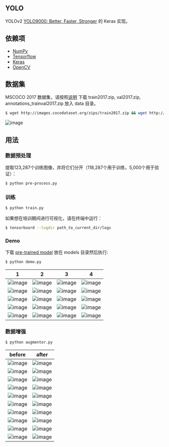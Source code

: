 ## YOLO

YOLOv2 [YOLO9000: Better, Faster, Stronger](https://arxiv.org/abs/1612.08242) 的 Keras 实现。

## 依赖项

- [NumPy](http://docs.scipy.org/doc/numpy-1.10.1/user/install.html)
- [Tensorflow](https://www.tensorflow.org/versions/r0.8/get_started/os_setup.html)
- [Keras](https://keras.io/#installation)
- [OpenCV](https://opencv-python-tutroals.readthedocs.io/en/latest/)

## 数据集

MSCOCO 2017 数据集，请按照[说明](http://cocodataset.org/#download) 下载 train2017.zip, val2017.zip, annotations_trainval2017.zip 放入 data 目录。

```bash
$ wget http://images.cocodataset.org/zips/train2017.zip && wget http://images.cocodataset.org/zips/val2017.zip && wget http://images.cocodataset.org/annotations/annotations_trainval2017.zip
```

![image](https://github.com/foamliu/YOLO/raw/master/images/COCO_2017.png)

## 用法

### 数据预处理
提取123,287个训练图像，并将它们分开（118,287个用于训练，5,000个用于验证）：
```bash
$ python pre-process.py
```

### 训练
```bash
$ python train.py
```

如果想在培训期间进行可视化，请在终端中运行：
```bash
$ tensorboard --logdir path_to_current_dir/logs
```

### Demo
下载 [pre-trained model](https://github.com/foamliu/Scene-Classification/releases/download/v1.0/model.11-0.6262.hdf5) 放在 models 目录然后执行:

```bash
$ python demo.py
```

|1|2|3|4|
|---|---|---|---|
|![image](https://github.com/foamliu/YOLO/raw/master/images/0_out.png)|![image](https://github.com/foamliu/YOLO/raw/master/images/5_out.png)|![image](https://github.com/foamliu/YOLO/raw/master/images/10_out.png)|![image](https://github.com/foamliu/YOLO/raw/master/images/15_out.png)|
|![image](https://github.com/foamliu/YOLO/raw/master/images/1_out.png)|![image](https://github.com/foamliu/YOLO/raw/master/images/6_out.png)|![image](https://github.com/foamliu/YOLO/raw/master/images/11_out.png)|![image](https://github.com/foamliu/YOLO/raw/master/images/16_out.png)|
|![image](https://github.com/foamliu/YOLO/raw/master/images/2_out.png)|![image](https://github.com/foamliu/YOLO/raw/master/images/7_out.png)|![image](https://github.com/foamliu/YOLO/raw/master/images/12_out.png)|![image](https://github.com/foamliu/YOLO/raw/master/images/17_out.png)|
|![image](https://github.com/foamliu/YOLO/raw/master/images/3_out.png)|![image](https://github.com/foamliu/YOLO/raw/master/images/8_out.png)|![image](https://github.com/foamliu/YOLO/raw/master/images/13_out.png)|![image](https://github.com/foamliu/YOLO/raw/master/images/18_out.png)|
|![image](https://github.com/foamliu/YOLO/raw/master/images/4_out.png)|![image](https://github.com/foamliu/YOLO/raw/master/images/9_out.png)|![image](https://github.com/foamliu/YOLO/raw/master/images/14_out.png)|![image](https://github.com/foamliu/YOLO/raw/master/images/19_out.png)|

### 数据增强

```bash
$ python augmentor.py
```
|before|after|
|---|---|
|![image](https://github.com/foamliu/YOLO/raw/master/images/imgaug_before_0.png)|![image](https://github.com/foamliu/YOLO/raw/master/images/imgaug_after_0.png)|
|![image](https://github.com/foamliu/YOLO/raw/master/images/imgaug_before_1.png)|![image](https://github.com/foamliu/YOLO/raw/master/images/imgaug_after_1.png)|
|![image](https://github.com/foamliu/YOLO/raw/master/images/imgaug_before_2.png)|![image](https://github.com/foamliu/YOLO/raw/master/images/imgaug_after_2.png)|
|![image](https://github.com/foamliu/YOLO/raw/master/images/imgaug_before_3.png)|![image](https://github.com/foamliu/YOLO/raw/master/images/imgaug_after_3.png)|
|![image](https://github.com/foamliu/YOLO/raw/master/images/imgaug_before_4.png)|![image](https://github.com/foamliu/YOLO/raw/master/images/imgaug_after_4.png)|
|![image](https://github.com/foamliu/YOLO/raw/master/images/imgaug_before_5.png)|![image](https://github.com/foamliu/YOLO/raw/master/images/imgaug_after_5.png)|
|![image](https://github.com/foamliu/YOLO/raw/master/images/imgaug_before_6.png)|![image](https://github.com/foamliu/YOLO/raw/master/images/imgaug_after_6.png)|
|![image](https://github.com/foamliu/YOLO/raw/master/images/imgaug_before_7.png)|![image](https://github.com/foamliu/YOLO/raw/master/images/imgaug_after_7.png)|
|![image](https://github.com/foamliu/YOLO/raw/master/images/imgaug_before_8.png)|![image](https://github.com/foamliu/YOLO/raw/master/images/imgaug_after_8.png)|
|![image](https://github.com/foamliu/YOLO/raw/master/images/imgaug_before_9.png)|![image](https://github.com/foamliu/YOLO/raw/master/images/imgaug_after_9.png)|

